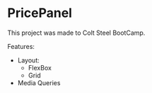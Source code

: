 # PricePanel

This project was made to Colt Steel BootCamp.

Features:

- Layout:
  - FlexBox
  - Grid
- Media Queries
